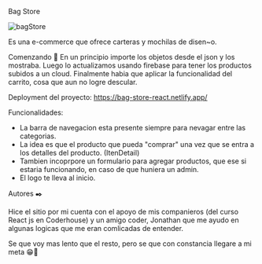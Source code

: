 Bag Store




![bagStore](https://user-images.githubusercontent.com/94069708/213957183-fae73428-5718-4c41-a5e5-145a88cb1f85.PNG)




Es una e-commerce que ofrece carteras y mochilas de disen~o.

Comenzando 🚀
En un principio importe los objetos desde el json y los mostraba.
Luego lo actualizamos usando firebase para tener los productos subidos a un cloud.
Finalmente habia que aplicar la funcionalidad del carrito, cosa que aun no logre descular.

Deployment del proyecto: https://bag-store-react.netlify.app/


Funcionalidades:

- La barra de navegacion esta presente siempre para nevagar entre las categorias.
- La idea es que el producto que pueda "comprar" una vez que se entra a los detalles del producto. (ItenDetail)
- Tambien incoprpore un formulario para agregar productos, que ese si estaria funcionando, en caso de que huniera un admin.
- El logo te lleva al inicio.


Autores ✒️

Hice el sitio por mi cuenta con el apoyo de mis companieros (del curso React js en Coderhouse) y un amigo coder, Jonathan que me ayudo en algunas logicas que me eran comlicadas de entender.


Se que voy mas lento que el resto, pero se que con constancia llegare a mi meta 😁🦾



